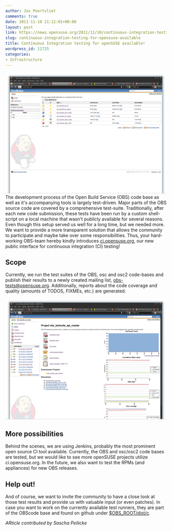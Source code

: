 ```yaml
---
author: Jos Poortvliet
comments: true
date: 2011-11-10 21:12:01+00:00
layout: post
link: https://news.opensuse.org/2011/11/10/continuous-integration-testing-for-opensuse-available/
slug: continuous-integration-testing-for-opensuse-available
title: Continuous Integration testing for openSUSE available!
wordpress_id: 11725
categories:
- Infrastructure
---
```


[![Front page of CI.opensuse.org](/wp-content/uploads/2011/11/ci_o_o_frontpage.png)](//news.opensuse.org/2011/11/10/continuous-integration-testing-for-opensuse-available/ci_o_o_frontpage/)
The development process of the Open Build Service (OBS) code base as well as it's accompanying tools is largely test-driven. Major parts of the OBS source code are covered by a comprehensive test-suite. Traditionally, after each new code submission, these tests have been run by a custom shell-script on a local machine that wasn't publicly available for several reasons. Even though this setup served us well for a long time, but we needed more. We want to provide a more transparent solution that allows the community to participate and maybe take over some responsibilities. Thus, your hard-working OBS-team hereby kindly introduces [ci.opensuse.org](//ci.opensuse.org), our new public interface for continuous integration (CI) testing!
<!-- more -->


## Scope


Currently, we run the test suites of the OBS, osc and osc2 code-bases and publish their results to a newly created mailing list, obs-tests@opensuse.org. Additionally, reports about the code coverage and quality (amounts of TODOS, 
FIXMEs, etc.) are generated.

[![Continuous Integration test example](/wp-content/uploads/2011/11/ci_o_o_testexample.png)](//news.opensuse.org/2011/11/10/continuous-integration-testing-for-opensuse-available/ci_o_o_testexample/)


## More possibilities


Behind the scenes, we are using Jenkins, probably the most prominent open source CI tool available. Currently, the OBS and osc/osc2 code bases are tested, but we would like to see more openSUSE projects utilize ci.opensuse.org. In the future, we also want to test the RPMs (and appliances) for new OBS releases.  



## Help out!


And of course, we want to invite the community to have a close look at those test results and provide us with valuable input (or even patches). In case you want to work on the currently available test runners, they are part of the OBScode base and found on github under [$OBS_ROOT/dist/c](//github.com/openSUSE/open-build-service/tree/master/dist/ci).

_ARticle contributed by Sascha Peilicke_

